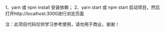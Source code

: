 1、yarn 或 npm install 安装依赖；
2、yarn start 或 npm start 启动项目，然后打开http://localhost:3000进行浏览页面

注：此项目代码仅供学习参考使用，请勿用于商业，谢谢！
